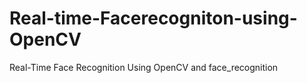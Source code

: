 # Real-time-Facerecogniton-using-OpenCV
Real-Time Face Recognition Using OpenCV and face_recognition
